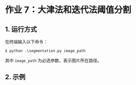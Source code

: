 # 作业 7：大津法和迭代法阈值分割

## 1. 运行方式

在终端输入以下命令：

```shell
$ python .\segmentation.py image_path
```

其中 `image_path` 为必选参数，表示图片所在路径。



## 2. 示例



